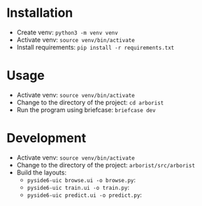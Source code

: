 # Installation
- Create venv: `python3 -m venv venv`
- Activate venv: `source venv/bin/activate`
- Install requirements: `pip install -r requirements.txt`

# Usage
- Activate venv: `source venv/bin/activate`
- Change to the directory of the project: `cd arborist`
- Run the program using briefcase: `briefcase dev`

# Development
- Activate venv: `source venv/bin/activate`
- Change to the directory of the project: `arborist/src/arborist`
- Build the layouts:
  -  `pyside6-uic browse.ui -o browse.py`:
  -  `pyside6-uic train.ui -o train.py`:
  -  `pyside6-uic predict.ui -o predict.py`: